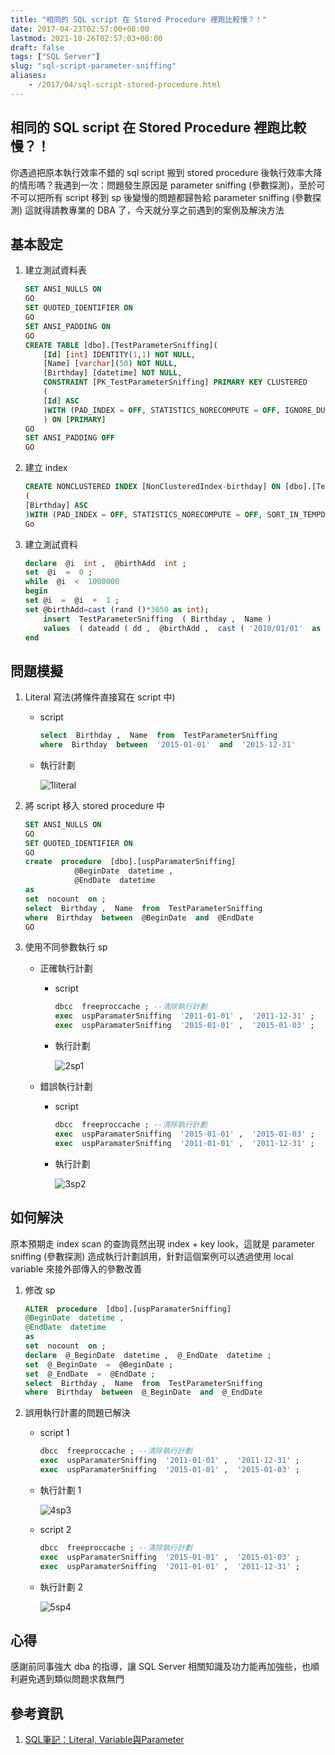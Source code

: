 ```yaml
---
title: "相同的 SQL script 在 Stored Procedure 裡跑比較慢？！"
date: 2017-04-23T02:57:00+08:00
lastmod: 2021-10-26T02:57:03+08:00
draft: false
tags: ["SQL Server"]
slug: "sql-script-parameter-sniffing"
aliases:
    - /2017/04/sql-script-stored-procedure.html
---
```

## 相同的 SQL script 在 Stored Procedure 裡跑比較慢？！

你遇過把原本執行效率不錯的 sql script 搬到 stored procedure 後執行效率大降的情形嗎？我遇到一次：問題發生原因是 parameter sniffing (參數探測)，至於可不可以把所有 script 移到 sp 後變慢的問題都歸咎給 parameter sniffing (參數探測) 這就得請教專業的 DBA 了，今天就分享之前遇到的案例及解決方法

## 基本設定

1. 建立測試資料表

    ```sql
    SET ANSI_NULLS ON
    GO
    SET QUOTED_IDENTIFIER ON
    GO
    SET ANSI_PADDING ON
    GO
    CREATE TABLE [dbo].[TestParameterSniffing](
        [Id] [int] IDENTITY(1,1) NOT NULL,
        [Name] [varchar](50) NOT NULL,
        [Birthday] [datetime] NOT NULL,
        CONSTRAINT [PK_TestParameterSniffing] PRIMARY KEY CLUSTERED 
        (
        [Id] ASC
        )WITH (PAD_INDEX = OFF, STATISTICS_NORECOMPUTE = OFF, IGNORE_DUP_KEY = OFF, ALLOW_ROW_LOCKS = ON, ALLOW_PAGE_LOCKS = ON) ON [PRIMARY]
        ) ON [PRIMARY]
    GO
    SET ANSI_PADDING OFF
    GO
    ```

2. 建立 index

    ```sql
    CREATE NONCLUSTERED INDEX [NonClusteredIndex-birthday] ON [dbo].[TestParameterSniffing]
    (
    [Birthday] ASC
    )WITH (PAD_INDEX = OFF, STATISTICS_NORECOMPUTE = OFF, SORT_IN_TEMPDB = OFF, DROP_EXISTING = OFF, ONLINE = OFF, ALLOW_ROW_LOCKS = ON, ALLOW_PAGE_LOCKS = ON)
    Go
    ```

3. 建立測試資料

    ```sql
    declare  @i  int ,  @birthAdd  int ; 
    set  @i  =  0 ; 
    while  @i  <  1000000 
    begin 
    set @i  =  @i  +  1 ; 
    set @birthAdd=cast (rand ()*3650 as int); 
        insert  TestParameterSniffing  ( Birthday ,  Name ) 
        values  ( dateadd ( dd ,  @birthAdd ,  cast ( '2010/01/01'  as  datetime )),  'yowko_'+cast(@i as varchar(10)) ); 
    end
    ```

## 問題模擬

1. Literal 寫法(將條件直接寫在 script 中)
    * script

        ```sql
        select  Birthday ,  Name  from  TestParameterSniffing 
        where  Birthday  between  '2015-01-01'  and  '2015-12-31'
        ```

    * 執行計劃

        ![1literal](https://cloud.githubusercontent.com/assets/3851540/25307216/a0f8fc34-27cf-11e7-863b-fe12ee20b68c.png)

2. 將 script 移入 stored procedure 中

    ```sql
    SET ANSI_NULLS ON
    GO
    SET QUOTED_IDENTIFIER ON
    GO
    create  procedure  [dbo].[uspParamaterSniffing] 
               @BeginDate  datetime , 
               @EndDate  datetime 
    as 
    set  nocount  on ; 
    select  Birthday ,  Name  from  TestParameterSniffing 
    where  Birthday  between  @BeginDate  and  @EndDate        
    GO
    ```

3. 使用不同參數執行 sp

    * 正確執行計劃
        * script

            ```sql
            dbcc  freeproccache ; --清除執行計劃
            exec  uspParamaterSniffing  '2011-01-01' ,  '2011-12-31' ; 
            exec  uspParamaterSniffing  '2015-01-01' ,  '2015-01-03' ;
            ```

        * 執行計劃

            ![2sp1](https://cloud.githubusercontent.com/assets/3851540/25307215/a0f7b5e0-27cf-11e7-8960-8eddf6bcf7c8.png)

    * 錯誤執行計劃

        * script

            ```sql
            dbcc  freeproccache ; --清除執行計劃
            exec  uspParamaterSniffing  '2015-01-01' ,  '2015-01-03' ;
            exec  uspParamaterSniffing  '2011-01-01' ,  '2011-12-31' ;
            ```

        * 執行計劃

            ![3sp2](https://cloud.githubusercontent.com/assets/3851540/25307214/a0f70776-27cf-11e7-8e8b-d9f44567946a.png)

## 如何解決

原本預期走 index scan 的查詢竟然出現 index + key look，這就是 parameter sniffing (參數探測) 造成執行計劃誤用，針對這個案例可以透過使用 local variable 來接外部傳入的參數改善

1. 修改 sp

    ```sql
    ALTER  procedure  [dbo].[uspParamaterSniffing] 
    @BeginDate  datetime , 
    @EndDate  datetime 
    as 
    set  nocount  on ; 
    declare  @_BeginDate  datetime ,  @_EndDate  datetime ; 
    set  @_BeginDate  =  @BeginDate ; 
    set  @_EndDate  =  @EndDate ;            
    select  Birthday ,  Name  from  TestParameterSniffing 
    where  Birthday  between  @_BeginDate  and  @_EndDate
    ```

2. 誤用執行計畫的問題已解決

    * script 1

        ```sql
        dbcc  freeproccache ; --清除執行計劃
        exec  uspParamaterSniffing  '2011-01-01' ,  '2011-12-31' ; 
        exec  uspParamaterSniffing  '2015-01-01' ,  '2015-01-03' ;
        ```

    * 執行計劃 1

        ![4sp3](https://cloud.githubusercontent.com/assets/3851540/25307217/a0fa9562-27cf-11e7-9510-54c1ab48b475.png)

    * script 2

        ```sql
        dbcc  freeproccache ; --清除執行計劃
        exec  uspParamaterSniffing  '2015-01-01' ,  '2015-01-03' ;
        exec  uspParamaterSniffing  '2011-01-01' ,  '2011-12-31' ;
        ```

    * 執行計劃 2

        ![5sp4](https://cloud.githubusercontent.com/assets/3851540/25307218/a0fbe7c8-27cf-11e7-8f41-9b5fab6f8613.png)

## 心得

感謝前同事強大 dba 的指導，讓 SQL Server 相關知識及功力能再加強些，也順利避免遇到類似問題求救無門

## 參考資訊

1. [SQL筆記：Literal, Variable與Parameter](http://blog.darkthread.net/post-2015-08-16-literal-var-param-and-exec-plan.aspx)
